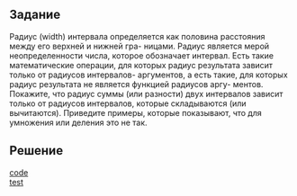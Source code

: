 ## Задание

Радиус (width) интервала определяется как половина расстояния между его верхней и нижней гра- ницами. Радиус является мерой неопределенности числа, которое обозначает интервал. Есть такие математические операции, для которых радиус результата зависит только от радиусов интервалов- аргументов, а есть такие, для которых радиус результата не является функцией радиусов аргу- ментов. Покажите, что радиус суммы (или разности) двух интервалов зависит только от радиусов интервалов, которые складываются (или вычитаются). Приведите примеры, которые показывают, что для умножения или деления это не так.

## Решение
[code](../../src/chapter02/solution_09.rkt)  
[test](../../test/chapter02/test_09.rkt)
